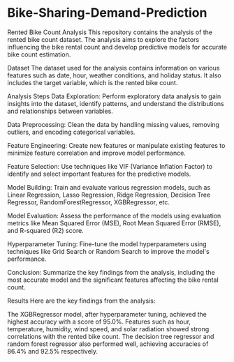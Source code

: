 # Bike-Sharing-Demand-Prediction


Rented Bike Count Analysis
This repository contains the analysis of the rented bike count dataset. The analysis aims to explore the factors influencing the bike rental count and develop predictive models for accurate bike count estimation.

Dataset
The dataset used for the analysis contains information on various features such as date, hour, weather conditions, and holiday status. It also includes the target variable, which is the rented bike count.

Analysis Steps
Data Exploration: Perform exploratory data analysis to gain insights into the dataset, identify patterns, and understand the distributions and relationships between variables.

Data Preprocessing: Clean the data by handling missing values, removing outliers, and encoding categorical variables.

Feature Engineering: Create new features or manipulate existing features to minimize feature correlation and improve model performance.

Feature Selection: Use techniques like VIF (Variance Inflation Factor) to identify and select important features for the predictive models.

Model Building: Train and evaluate various regression models, such as Linear Regression, Lasso Regression, Ridge Regression, Decision Tree Regressor, RandomForestRegressor, XGBRegressor, etc.

Model Evaluation: Assess the performance of the models using evaluation metrics like Mean Squared Error (MSE), Root Mean Squared Error (RMSE), and R-squared (R2) score.

Hyperparameter Tuning: Fine-tune the model hyperparameters using techniques like Grid Search or Random Search to improve the model's performance.

Conclusion: Summarize the key findings from the analysis, including the most accurate model and the significant features affecting the bike rental count.

Results
Here are the key findings from the analysis:

The XGBRegressor model, after hyperparameter tuning, achieved the highest accuracy with a score of 95.0%.
Features such as hour, temperature, humidity, wind speed, and solar radiation showed strong correlations with the rented bike count.
The decision tree regressor and random forest regressor also performed well, achieving accuracies of 86.4% and 92.5% respectively.

